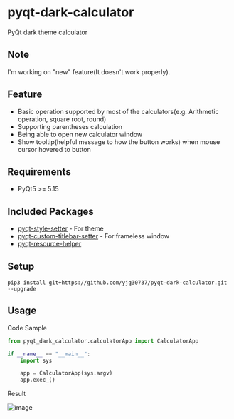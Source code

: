 # pyqt-dark-calculator

PyQt dark theme calculator

## Note
I'm working on "new" feature(It doesn't work properly).

## Feature
* Basic operation supported by most of the calculators(e.g. Arithmetic operation, square root, round)
* Supporting parentheses calculation
* Being able to open new calculator window
* Show tooltip(helpful message to how the button works) when mouse cursor hovered to button

## Requirements
* PyQt5 >= 5.15

## Included Packages
* <a href="https://github.com/yjg30737/pyqt-style-setter.git">pyqt-style-setter</a> - For theme
* <a href="https://github.com/yjg30737/pyqt-custom-titlebar-setter.git">pyqt-custom-titlebar-setter</a> - For frameless window 
* <a href="https://github.com/yjg30737/pyqt-resource-helper.git">pyqt-resource-helper</a>

## Setup
```
pip3 install git+https://github.com/yjg30737/pyqt-dark-calculator.git --upgrade
```

## Usage
Code Sample
```python
from pyqt_dark_calculator.calculatorApp import CalculatorApp

if __name__ == "__main__":
    import sys

    app = CalculatorApp(sys.argv)
    app.exec_()
```

Result

![image](https://user-images.githubusercontent.com/55078043/156103071-ecf9ed4d-2c52-4120-b4c8-6c0894fcaa88.png)
